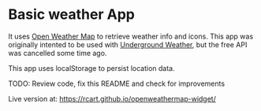 # Basic weather App

It uses [Open Weather Map](https://openweathermap.org/) to retrieve weather info and icons. This app was originally intented to be used with [Underground Weather](https://www.wunderground.com/), but the free API was cancelled some time ago.

This app uses localStorage to persist location data.

TODO: Review code, fix this README and check for improvements

Live version at: https://rcart.github.io/openweathermap-widget/
